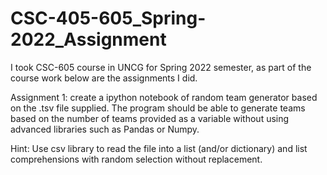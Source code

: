 # CSC-405-605_Spring-2022_Assignment

I took CSC-605 course in UNCG for Spring 2022 semester, as part of the course work below are the assignments I did.

Assignment 1:
create a ipython notebook of random team generator based on the .tsv file supplied. 
The program should be able to generate teams based on the number of teams provided as a variable without using advanced libraries such as Pandas or Numpy.

Hint: Use csv library to read the file into a list (and/or dictionary) and list comprehensions with random selection without replacement.
